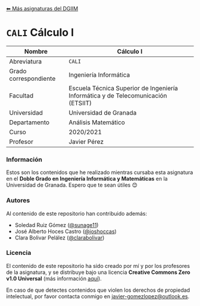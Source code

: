 [⬅ Más asignaturas del DGIIM](https://github.com/Javi5454-DGIIM)

# `CALI` Cálculo I

| Nombre                | Cálculo I                                                    |
| --------------------- | ------------------------------------------------------------ |
| Abreviatura           | `CALI`                                                       |
| Grado correspondiente | Ingeniería Informática                                       |
| Facultad              | Escuela Técnica Superior de Ingeniería Informática y de Telecomunicación (ETSIIT)  |
| Universidad           | Universidad de Granada                                       |
| Departamento          | Análisis Matemático       |
| Curso                 | 2020/2021                                                    |
| Profesor              | Javier Pérez  |

### Información

Estos son los contenidos que he realizado mientras cursaba esta asignatura en el **Doble Grado en Ingeniería Informática y Matemáticas** en la Universidad de Granada. Espero que te sean útiles 😊

### Autores

Al contenido de este repositorio han contribuido además:

* Soledad Ruiz Gómez ([@sunage11](https://github.com/sunage11))
* José Alberto Hoces Castro ([@joshoccas](https://github.com/Joshoccas))
* Clara Bolivar Pelález ([@clarabolivar](https://github.com/clarabolivar))

### Licencia

El contenido de este repositorio ha sido creado por mí y por los profesores de la asignatura, y se distribuye bajo una licencia **Creative Commons Zero v1.0 Universal** (más información [aquí](./LICENSE)).

En caso de que detectes contenidos que violen los derechos de propiedad intelectual, por favor contacta conmigo en [javier-gomezlopez@outlook.es](mailto:javier-gomezlopez@outlook.es).
